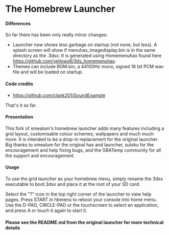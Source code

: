 # The Homebrew Launcher
#### Differences
So far there has been only really minor changes:
- Launcher now shows less garbage on startup (not none, but less). A splash screen will show if menuhax_imagedisplay.bin is in the same directory as the .3dsx. It is generated using Homemenuhax found here https://github.com/yellows8/3ds_homemenuhax.
- Themes can include BGM.bin, a 44100Hz mono, signed 16 bit PCM wav file and will be loaded on startup.

#### Code credits
- https://github.com/clank201/SoundExample

That's it so far.


#### Presentation

This fork of smealum's homebrew launcher adds many features including a grid layout, customisable colour schemes, wallpapers and much much more. It is intended to be a drop-in replacement for the original launcher. Big thanks to smealum for the original hax and launcher, suloku for the encouragement and help fixing bugs, and the GBATemp community for all the support and encouragement.

#### Usage

To use the grid launcher as your homebrew menu, simply rename the 3dsx executable to boot.3dsx and place it at the root of your SD card.

Select the "?" icon in the top right corner of the launcher to view help pages. Press START in hbmenu to reboot your console into home menu. Use the D-PAD, CIRCLE-PAD or the touchscreen to select an application, and press A or touch it again to start it.

#### Please see the README.md from the original launcher for more technical details
